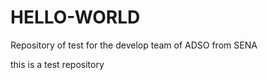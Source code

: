 # HELLO-WORLD
Repository of test for the develop team of ADSO from SENA


this is a test repository
